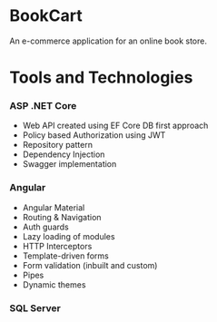 # BookCart
An e-commerce application for an online book store. 


# Tools and Technologies

### ASP .NET Core

 - Web API created using EF Core DB first approach
 - Policy based Authorization using JWT
 - Repository pattern
 - Dependency Injection
 - Swagger implementation

### Angular

 - Angular Material 
 - Routing & Navigation
 - Auth guards
 - Lazy loading of modules
 - HTTP Interceptors
 - Template-driven forms
 - Form validation (inbuilt and custom)
 - Pipes
 - Dynamic themes

### SQL Server
